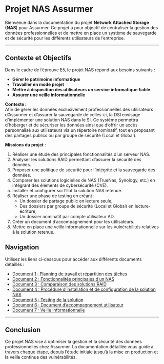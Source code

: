 # Projet NAS Assurmer

Bienvenue dans la documentation du projet **Network Attached Storage (NAS)** pour Assurmer. Ce projet a pour objectif de centraliser la gestion des données professionnelles et de mettre en place un système de sauvegarde et de sécurité pour les différents utilisateurs de l’entreprise.

---

## Contexte et Objectifs

Dans le cadre de l’épreuve E5, le projet NAS répond aux besoins suivants :

- **Gérer le patrimoine informatique**  
- **Travailler en mode projet**  
- **Mettre à disposition des utilisateurs un service informatique fiable**  
- **Assurer une veille informationnelle**  

**Contexte :**  
Afin de gérer les données exclusivement professionnelles des utilisateurs d’Assurmer et d’assurer la sauvegarde de celles-ci, la DSI envisage d’implémenter une solution NAS dans le SI. Ce système permettra d’héberger et de sécuriser les données ainsi que d’offrir un accès personnalisé aux utilisateurs via un répertoire nominatif, tout en proposant des partages publics ou par groupe de sécurité (Local et Global).

**Missions du projet :**
1. Réaliser une étude des principales fonctionnalités d’un serveur NAS.
2. Analyser les solutions RAID permettant d’assurer la sécurité des données.
3. Proposer une politique de sécurité pour l’intégrité et la sauvegarde des données.
4. Comparer les solutions logicielles de NAS (TrueNas, Synology, etc.) en intégrant des éléments de cybersécurité (CVE).
5. Installer et configurer sur l’îlot la solution NAS retenue.
6. Réaliser une phase de testing en créant :
   - Un dossier de partage public en lecture seule,
   - Des dossiers par groupe de sécurité (Local et Global) en lecture-écriture,
   - Un dossier nominatif par compte utilisateur AD.
7. Créer un document d’accompagnement pour les utilisateurs.
8. Mettre en place une veille informationnelle sur les vulnérabilités relatives à la solution retenue.

## Navigation

Utilisez les liens ci-dessous pour accéder aux différents documents détaillés :

- [Document 1 : Planning de travail et répartition des tâches](doc-1.md)
- [Document 2 : Fonctionnalités principales d’un NAS](doc-2.md)
- [Document 3 : Comparaison des solutions RAID](doc-3.md)
- [Document 4 : Procédure d’installation et de configuration de la solution NAS](doc-4.md)
- [Document 5 : Testing de la solution](doc-5.md)
- [Document 6 : Document d’accompagnement utilisateur](doc-6.md)
- [Document 7 : Veille informationnelle](doc-7.md)

---

## Conclusion

Ce projet NAS vise à optimiser la gestion et la sécurité des données professionnelles chez Assurmer. La documentation détaillée vous guide à travers chaque étape, depuis l’étude initiale jusqu’à la mise en production et la veille continue des vulnérabilités.
